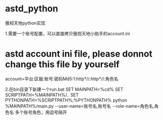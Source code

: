 # astd_python
傲视天地python实现

1.需要一个账号配置，可以直接拷贝傲视天地小助手的account.ini
# astd account ini file, please donnot change this file by yourself
account=平台:区服:账号:密码Md5:1:http*//:http*//:角色名

2.在bin目录下新建一个run.bat
SET MAINPATH=%cd%
SET SCRIPTPATH=%MAINPATH%/..
SET PYTHONPATH=%SCRIPTPATH%;%PYTHONPATH%
python %MAINPATH%/main.py --user-name=账号名,账号名 --role-name=角色名,角色名
多个账号角色，用逗号隔开
